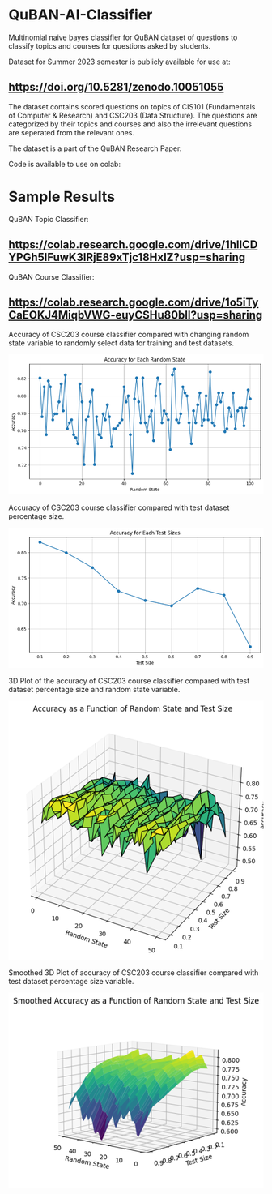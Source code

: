 # QuBAN-AI-Classifier
Multinomial naive bayes classifier for QuBAN dataset of questions to classify topics and courses for questions asked by students.

Dataset for Summer 2023 semester is publicly available for use at:
## https://doi.org/10.5281/zenodo.10051055

The dataset contains scored questions on topics of CIS101 (Fundamentals of Computer & Research) and CSC203 (Data Structure). The questions are categorized by their topics and courses and also the irrelevant questions are seperated from the relevant ones.

The dataset is a part of the QuBAN Research Paper.

Code is available to use on colab:

# Sample Results

QuBAN Topic Classifier:
## https://colab.research.google.com/drive/1hllCDYPGh5lFuwK3lRjE89xTjc18HxIZ?usp=sharing

QuBAN Course Classifier:
## https://colab.research.google.com/drive/1o5iTyCaEOKJ4MiqbVWG-euyCSHu80bll?usp=sharing

Accuracy of CSC203 course classifier compared with changing random state variable to randomly select data for training and test datasets.

![Random State Accuracy](results/A.png?raw=true "Random State Accuracy")

Accuracy of CSC203 course classifier compared with test dataset percentage size.

![Test Size Accuracy](results/B.png?raw=true "Test Size Accuracy")

3D Plot of the accuracy of CSC203 course classifier compared with test dataset percentage size and random state variable.

![3D Plot Accuracy](results/C.png?raw=true "3D Plot Accuracy")

Smoothed 3D Plot of accuracy of CSC203 course classifier compared with test dataset percentage size variable.

![3D Smoothed Plot Accuracy](results/D.png?raw=true "3D Smoothed Plot Accuracy")
